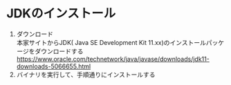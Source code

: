 # JDKのインストール
1. ダウンロード  
本家サイトからJDK( Java SE Development Kit 11.xx)のインストールパッケージをダウンロードする  
https://www.oracle.com/technetwork/java/javase/downloads/jdk11-downloads-5066655.html
1. バイナリを実行して、手順通りにインストールする
